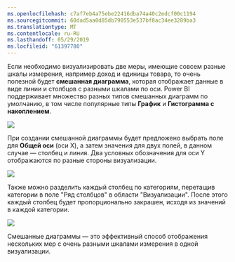 ```yaml
---
ms.openlocfilehash: c7af7eb4a75ebe22416dba74a40c2edcf00c1194
ms.sourcegitcommit: 60dad5aa0d85db790553e537bf8ac34ee3289ba3
ms.translationtype: MT
ms.contentlocale: ru-RU
ms.lasthandoff: 05/29/2019
ms.locfileid: "61397780"
---
```

Если необходимо визуализировать две меры, имеющие совсем разные шкалы измерения, например доход и единицы товара, то очень полезной будет **смешанная диаграмма**, которая отображает данные в виде линии и столбцов с разными шкалами по оси. Power BI поддерживает множество разных типов смешанных диаграмм по умолчанию, в том числе популярные типы **График** и **Гистограмма с накоплением**.

![](media/3-3-create-combination-charts/3-3_1.png)

При создании смешанной диаграммы будет предложено выбрать поле для **Общей оси** (оси X), а затем значения для двух полей, в данном случае — столбец и линия. Два условных обозначения для оси Y отображаются по разные стороны визуализации.

![](media/3-3-create-combination-charts/3-3_2.png)

Также можно разделить каждый столбец по категориям, перетащив категории в поле "Ряд столбцов" в области "Визуализации". После этого каждый столбец будет пропорционально закрашен, исходя из значений в каждой категории.

![](media/3-3-create-combination-charts/3-3_3.png)

Смешанные диаграммы — это эффективный способ отображения нескольких мер с очень разными шкалами измерения в одной визуализации.

